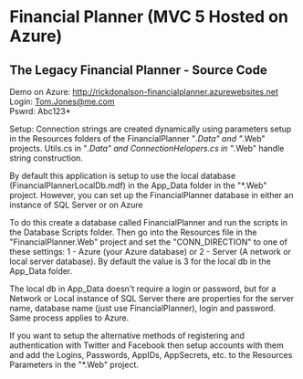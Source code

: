 # Financial Planner (MVC 5 Hosted on Azure)
## The Legacy Financial Planner - Source Code 

Demo on Azure: http://rickdonalson-financialplanner.azurewebsites.net<br/>
Login:  Tom.Jones@me.com<br/>
Pswrd:  Abc123*

Setup:
  Connection strings are created dynamically using parameters setup in the Resources folders of the FinancialPlanner "*.Data" and "*.Web" projects.  Utils.cs in "*.Data" and ConnectionHelopers.cs in "*.Web" handle string construction.
  
  By default this application is setup to use the local database (FinancialPlannerLocalDb.mdf) in the App_Data folder in the "*.Web" project.  However, you can set up the FinancialPlanner database in either an instance of SQL Server or on Azure
  
  To do this create a database called FinancialPlanner and run the scripts in the Database Scripts folder.  Then go into the Resources file in the "FinancialPlanner.Web" project and set the "CONN_DIRECTION" to one of these settings: 1  - Azure (your Azure database) or 2  - Server (A network or local server database).  By default the value is 3 for the local db in the App_Data folder.

  The local db in App_Data doesn't require a login or password, but for a Network or Local instance of SQL Server there are properties for the server name, database name (just use FinancialPlanner), login and password.  Same process applies to Azure.
  
  If you want to setup the alternative methods of registering and authentication with Twitter and Facebook then setup accounts with them and add the Logins, Passwords, AppIDs, AppSecrets, etc. to the Resources Parameters in the "*.Web" project.
    
  
